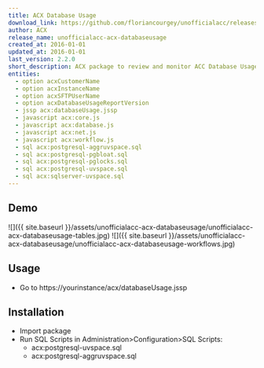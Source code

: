 ```yaml
---
title: ACX Database Usage
download_link: https://github.com/floriancourgey/unofficialacc/releases/download/unofficialacc-acx-databaseusage-2.2.0/unofficialacc-acx-databaseusage.xml
author: ACX
release_name: unofficialacc-acx-databaseusage
created_at: 2016-01-01
updated_at: 2016-01-01
last_version: 2.2.0
short_description: ACX package to review and monitor ACC Database Usage
entities:
  - option acxCustomerName
  - option acxInstanceName
  - option acxSFTPUserName
  - option acxDatabaseUsageReportVersion
  - jssp acx:databaseUsage.jssp
  - javascript acx:core.js
  - javascript acx:database.js
  - javascript acx:net.js
  - javascript acx:workflow.js
  - sql acx:postgresql-aggruvspace.sql
  - sql acx:postgresql-pgbloat.sql
  - sql acx:postgresql-pglocks.sql
  - sql acx:postgresql-uvspace.sql
  - sql acx:sqlserver-uvspace.sql
---
```


<!--more-->

## Demo

![]({{ site.baseurl }}/assets/unofficialacc-acx-databaseusage/unofficialacc-acx-databaseusage-tables.jpg)
![]({{ site.baseurl }}/assets/unofficialacc-acx-databaseusage/unofficialacc-acx-databaseusage-workflows.jpg)

## Usage

- Go to https://yourinstance/acx/databaseUsage.jssp

## Installation

- Import package
- Run SQL Scripts in Administration>Configuration>SQL Scripts:
  - acx:postgresql-uvspace.sql
  - acx:postgresql-aggruvspace.sql
